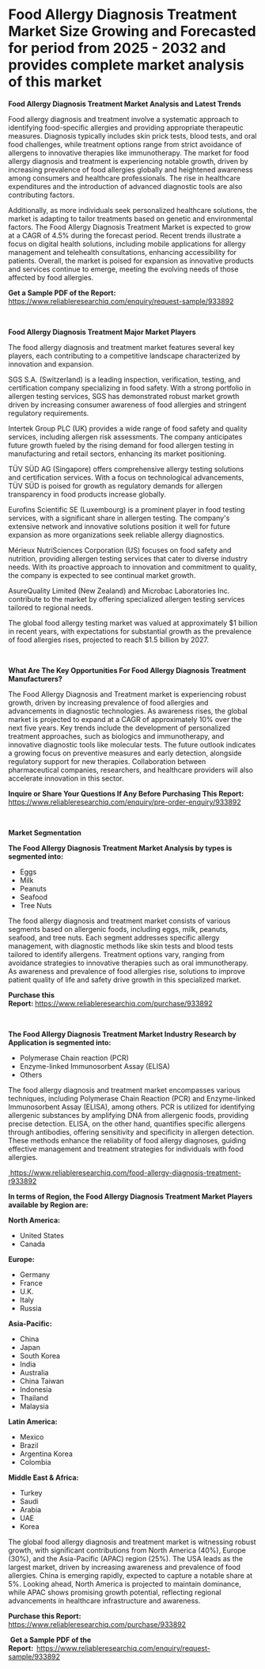 <p><h1>Food Allergy Diagnosis Treatment Market Size Growing and Forecasted for period from 2025 - 2032 and provides complete market analysis of this market</h1></p><p><strong>Food Allergy Diagnosis Treatment Market Analysis and Latest Trends</strong></p>
<p><p>Food allergy diagnosis and treatment involve a systematic approach to identifying food-specific allergies and providing appropriate therapeutic measures. Diagnosis typically includes skin prick tests, blood tests, and oral food challenges, while treatment options range from strict avoidance of allergens to innovative therapies like immunotherapy. The market for food allergy diagnosis and treatment is experiencing notable growth, driven by increasing prevalence of food allergies globally and heightened awareness among consumers and healthcare professionals. The rise in healthcare expenditures and the introduction of advanced diagnostic tools are also contributing factors. </p><p>Additionally, as more individuals seek personalized healthcare solutions, the market is adapting to tailor treatments based on genetic and environmental factors. The Food Allergy Diagnosis Treatment Market is expected to grow at a CAGR of 4.5% during the forecast period. Recent trends illustrate a focus on digital health solutions, including mobile applications for allergy management and telehealth consultations, enhancing accessibility for patients. Overall, the market is poised for expansion as innovative products and services continue to emerge, meeting the evolving needs of those affected by food allergies.</p></p>
<p><strong>Get a Sample PDF of the Report:&nbsp;</strong> <a href="https://www.reliableresearchiq.com/enquiry/request-sample/933892?utm_campaign=3723&utm_medium=2&utm_source=Github&utm_content=ia&utm_term=18042025&utm_id=food-allergy-diagnosis-treatment">https://www.reliableresearchiq.com/enquiry/request-sample/933892</a></p>
<p>&nbsp;</p>
<p><strong>Food Allergy Diagnosis Treatment Major Market Players</strong></p>
<p><p>The food allergy diagnosis and treatment market features several key players, each contributing to a competitive landscape characterized by innovation and expansion. </p><p>SGS S.A. (Switzerland) is a leading inspection, verification, testing, and certification company specializing in food safety. With a strong portfolio in allergen testing services, SGS has demonstrated robust market growth driven by increasing consumer awareness of food allergies and stringent regulatory requirements. </p><p>Intertek Group PLC (UK) provides a wide range of food safety and quality services, including allergen risk assessments. The company anticipates future growth fueled by the rising demand for food allergen testing in manufacturing and retail sectors, enhancing its market positioning.</p><p>TÜV SÜD AG (Singapore) offers comprehensive allergy testing solutions and certification services. With a focus on technological advancements, TÜV SÜD is poised for growth as regulatory demands for allergen transparency in food products increase globally.</p><p>Eurofins Scientific SE (Luxembourg) is a prominent player in food testing services, with a significant share in allergen testing. The company's extensive network and innovative solutions position it well for future expansion as more organizations seek reliable allergy diagnostics.</p><p>Mérieux NutriSciences Corporation (US) focuses on food safety and nutrition, providing allergen testing services that cater to diverse industry needs. With its proactive approach to innovation and commitment to quality, the company is expected to see continual market growth.</p><p>AsureQuality Limited (New Zealand) and Microbac Laboratories Inc. contribute to the market by offering specialized allergen testing services tailored to regional needs.</p><p>The global food allergy testing market was valued at approximately $1 billion in recent years, with expectations for substantial growth as the prevalence of food allergies rises, projected to reach $1.5 billion by 2027.</p></p>
<p>&nbsp;</p>
<p><strong>What Are The Key Opportunities For Food Allergy Diagnosis Treatment Manufacturers?</strong></p>
<p><p>The Food Allergy Diagnosis and Treatment market is experiencing robust growth, driven by increasing prevalence of food allergies and advancements in diagnostic technologies. As awareness rises, the global market is projected to expand at a CAGR of approximately 10% over the next five years. Key trends include the development of personalized treatment approaches, such as biologics and immunotherapy, and innovative diagnostic tools like molecular tests. The future outlook indicates a growing focus on preventive measures and early detection, alongside regulatory support for new therapies. Collaboration between pharmaceutical companies, researchers, and healthcare providers will also accelerate innovation in this sector.</p></p>
<p><strong>Inquire or Share Your Questions If Any Before Purchasing This Report:</strong> <a href="https://www.reliableresearchiq.com/enquiry/pre-order-enquiry/933892?utm_campaign=3723&utm_medium=2&utm_source=Github&utm_content=ia&utm_term=18042025&utm_id=food-allergy-diagnosis-treatment">https://www.reliableresearchiq.com/enquiry/pre-order-enquiry/933892</a></p>
<p>&nbsp;</p>
<p><strong>Market Segmentation</strong></p>
<p><strong>The Food Allergy Diagnosis Treatment Market Analysis by types is segmented into:</strong></p>
<p><ul><li>Eggs</li><li>Milk</li><li>Peanuts</li><li>Seafood</li><li>Tree Nuts</li></ul></p>
<p><p>The food allergy diagnosis and treatment market consists of various segments based on allergenic foods, including eggs, milk, peanuts, seafood, and tree nuts. Each segment addresses specific allergy management, with diagnostic methods like skin tests and blood tests tailored to identify allergens. Treatment options vary, ranging from avoidance strategies to innovative therapies such as oral immunotherapy. As awareness and prevalence of food allergies rise, solutions to improve patient quality of life and safety drive growth in this specialized market.</p></p>
<p><strong>Purchase this Report:&nbsp;</strong><a href="https://www.reliableresearchiq.com/purchase/933892?utm_campaign=3723&utm_medium=2&utm_source=Github&utm_content=ia&utm_term=18042025&utm_id=food-allergy-diagnosis-treatment">https://www.reliableresearchiq.com/purchase/933892</a></p>
<p>&nbsp;</p>
<p><strong>The Food Allergy Diagnosis Treatment Market Industry Research by Application is segmented into:</strong></p>
<p><ul><li>Polymerase Chain reaction (PCR)</li><li>Enzyme-linked Immunosorbent Assay (ELISA)</li><li>Others</li></ul></p>
<p><p>The food allergy diagnosis and treatment market encompasses various techniques, including Polymerase Chain Reaction (PCR) and Enzyme-linked Immunosorbent Assay (ELISA), among others. PCR is utilized for identifying allergenic substances by amplifying DNA from allergenic foods, providing precise detection. ELISA, on the other hand, quantifies specific allergens through antibodies, offering sensitivity and specificity in allergen detection. These methods enhance the reliability of food allergy diagnoses, guiding effective management and treatment strategies for individuals with food allergies.</p></p>
<p><a href="https://www.reliableresearchiq.com/food-allergy-diagnosis-treatment-r933892?utm_campaign=3723&utm_medium=2&utm_source=Github&utm_content=ia&utm_term=18042025&utm_id=food-allergy-diagnosis-treatment">&nbsp;https://www.reliableresearchiq.com/food-allergy-diagnosis-treatment-r933892</a></p>
<p><strong>In terms of Region, the Food Allergy Diagnosis Treatment Market Players available by Region are:</strong></p>
<p>
    <p> <strong> North America: </strong>
        <ul>
            <li>United States</li>
            <li>Canada</li>
        </ul>
        </p> 
    <p> <strong> Europe: </strong>
        <ul>
            <li>Germany</li>
            <li>France</li>
            <li>U.K.</li>
            <li>Italy</li>
            <li>Russia</li>
        </ul>
        </p> 
    <p> <strong> Asia-Pacific: </strong>
        <ul>
            <li>China</li>
            <li>Japan</li>
            <li>South Korea</li>
            <li>India</li>
            <li>Australia</li>
            <li>China Taiwan</li>
            <li>Indonesia</li>
            <li>Thailand</li>
            <li>Malaysia</li>
        </ul>
        </p> 
    <p> <strong> Latin America: </strong>
        <ul>
            <li>Mexico</li>
            <li>Brazil</li>
            <li>Argentina Korea</li>
            <li>Colombia</li>
        </ul>
        </p> 
    <p> <strong> Middle East & Africa: </strong>
        <ul>
            <li>Turkey</li>
            <li>Saudi</li>
            <li>Arabia</li>
            <li>UAE</li>
            <li>Korea</li>
        </ul>
    </p>
    </p>
<p><p>The global food allergy diagnosis and treatment market is witnessing robust growth, with significant contributions from North America (40%), Europe (30%), and the Asia-Pacific (APAC) region (25%). The USA leads as the largest market, driven by increasing awareness and prevalence of food allergies. China is emerging rapidly, expected to capture a notable share at 5%. Looking ahead, North America is projected to maintain dominance, while APAC shows promising growth potential, reflecting regional advancements in healthcare infrastructure and awareness.</p></p>
<p><strong>Purchase this Report: </strong><a href="https://www.reliableresearchiq.com/purchase/933892?utm_campaign=3723&utm_medium=2&utm_source=Github&utm_content=ia&utm_term=18042025&utm_id=food-allergy-diagnosis-treatment">https://www.reliableresearchiq.com/purchase/933892</a></p>
<p>&nbsp;<strong>Get a Sample PDF of the Report:&nbsp;&nbsp;</strong><a href="https://www.reliableresearchiq.com/enquiry/request-sample/933892?utm_campaign=3723&utm_medium=2&utm_source=Github&utm_content=ia&utm_term=18042025&utm_id=food-allergy-diagnosis-treatment">https://www.reliableresearchiq.com/enquiry/request-sample/933892</a></p>
<p><strong></strong></p>
<p><p></p><p></p><p></p></p>